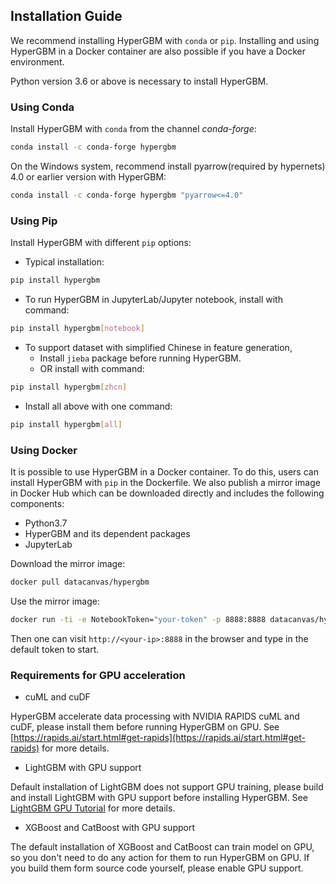 ## Installation Guide
We recommend installing HyperGBM with `conda` or `pip`. Installing and using HyperGBM in a Docker container are also possible if you have a Docker environment.

Python version 3.6 or above is necessary to install HyperGBM.

### Using Conda

Install HyperGBM with `conda` from the channel *conda-forge*:

```bash
conda install -c conda-forge hypergbm
```

On the Windows system, recommend install pyarrow(required by hypernets) 4.0 or earlier version with HyperGBM:

```bash
conda install -c conda-forge hypergbm "pyarrow<=4.0"
```


### Using Pip
Install HyperGBM with different `pip` options:

* Typical installation:
```bash
pip install hypergbm
```

* To run HyperGBM in JupyterLab/Jupyter notebook, install with command:
```bash
pip install hypergbm[notebook]
```

* To support dataset with simplified Chinese in feature generation,
  * Install `jieba` package before running HyperGBM. 
  * OR install with command:
```bash
pip install hypergbm[zhcn]
```

* Install all above with one command:
```bash
pip install hypergbm[all]
```


### Using Docker

It is possible to use HyperGBM in a Docker container. To do this, users can install HyperGBM with `pip` in the Dockerfile. We also publish a mirror image in Docker Hub which can be downloaded directly and includes the following components:

* Python3.7
* HyperGBM and its dependent packages
* JupyterLab


Download the mirror image:
```bash
docker pull datacanvas/hypergbm
```

Use the mirror image:
```bash
docker run -ti -e NotebookToken="your-token" -p 8888:8888 datacanvas/hypergbm
```

Then one can visit `http://<your-ip>:8888` in the browser and type in the default token to start.


### Requirements for GPU acceleration

* cuML and cuDF

HyperGBM accelerate data processing with NVIDIA RAPIDS cuML and cuDF, please install them before running HyperGBM on GPU. See [https://rapids.ai/start.html#get-rapids](https://rapids.ai/start.html#get-rapids) for more details.

* LightGBM with GPU support

Default installation of LightGBM does not support GPU training, please build and install LightGBM with GPU support before installing HyperGBM.  See [LightGBM GPU Tutorial](https://lightgbm.readthedocs.io/en/latest/GPU-Tutorial.html) for more details.

* XGBoost and CatBoost with GPU support

The default installation of XGBoost and CatBoost can train model on GPU, so you don't need to do any action for them to run HyperGBM on GPU. If you build them form source code yourself, please enable GPU support.
